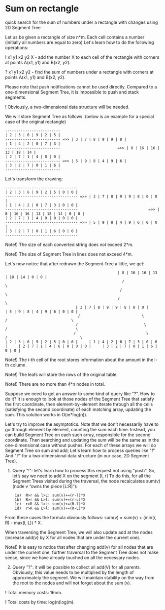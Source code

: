# Sum on rectangle
quick search for the sum of numbers under a rectangle with changes using 2D Segment Tree

Let us be given a rectangle of size n*m. Each cell contains a number (initially all numbers are equal to zero)
Let's learn how to do the following operations:

! x1 y1 x2 y2 X - add the number X to each cell of the rectangle with corners at points A(x1, y1) and B(x2, y2).

? x1 y1 x2 y2 - find the sum of numbers under a rectangle with corners at points A(x1, y1) and B(x2, y2).

Please note that push notifications cannot be used directly. Compared to a one-dimensional Segment Tree, it is impossible to push and stack segments.

! Obviously, a two-dimensional data structure will be needed.

We will store Segment Tree as follows: (below is an example for a special case of the original rectangle)

    -------------------------
    | 2 | 3 | 6 | 9 | 2 | 5 |
    ------------------------- =>> | 3 | 7 | 8 | 9 | 9 | 8 |
    | 1 | 4 | 2 | 0 | 7 | 3 |
    -------------------------                          =>> | 8 | 16 | 16 | 13 | 18 | 14 |
    | 2 | 7 | 1 | 4 | 8 | 0 |
    ------------------------- =>> | 5 | 9 | 8 | 4 | 9 | 6 |
    | 3 | 2 | 7 | 0 | 1 | 6 |
    -------------------------


Let's transform the drawing:

    ---------------------------------
    | 2 | 3 | 6 | 9 | 2 | 5 | 0 | 0 |
    --------------------------------- =>> | 3 | 7 | 8 | 9 | 9 | 8 | 0 | 0 |
    | 1 | 4 | 2 | 0 | 7 | 3 | 0 | 0 |
    ---------------------------------                                =>> | 8 | 16 | 16 | 13 | 18 | 14 | 0 | 0 |
    | 2 | 7 | 1 | 4 | 8 | 0 | 0 | 0 |
    --------------------------------- =>> | 5 | 9 | 8 | 4 | 9 | 6 | 0 | 0 |
    | 3 | 2 | 7 | 0 | 1 | 6 | 0 | 0 |
    ---------------------------------

Note!) The size of each converted string does not exceed 2*m.

Note!) The size of Segment Tree in lines does not exceed 4*m.

Let's now notice that after redrawn the Segment Tree a little, we get:

                                                       | 8 | 16 | 16 | 13 | 18 | 14 | 0 | 0 |
                                                         /                                \
                                                        /                                  \
                                                       /                                    \
                                    | 3 | 7 | 8 | 9 | 9 | 8 | 0 | 0 |                  | 5 | 9 | 8 | 4 | 9 | 6 | 0 | 0 |
                                     /                            \                     /                             \
                                    /                              \                   /                               \
                                   /                                \                 /                                 \
    | 2 | 3 | 6 | 9 | 2 | 5 | 0 | 0 |     | 1 | 4 | 2 | 0 | 7 | 3 | 0 | 0 |     | 2 | 7 | 1 | 4 | 8 | 0 | 0 | 0 |     | 3 | 2 | 7 | 0 | 1 | 6 | 0 | 0 |

Note!) The i-th cell of the root stores information about the amount in the i-th column.

Note!) The leafs will store the rows of the original table.

Note!) There are no more than 4*n nodes in total.

Suppose we need to get an answer to some kind of query like "?". How to do it? It is enough to look at those nodes of the Segment Tree that satisfy the first coordinate, then element-by-element iterate through all the cells (satisfying the second coordinate) of each matching array, updating the sum. This solution works in O(m*log(n)).

Let's try to improve the asymptotics. Note that we don’t necessarily have to go through element by element, counting the sum each time. Instead, you can build Segment Tree on each such array, responsible for the second coordinate. Then searching and updating the sum will be the same as in the one-dimensional case without pushes. For each of these arrays we will do Segment Tree on sum and add; Let's learn how to process queries like "!" And "?" for a two-dimensional data structure (in our case, 2D Segment Tree).

1) Query "!": let's learn how to process this request not using "push". So, let’s say we need to add X on the segment [l, r]
To do this, for all the Segment Trees visited during the traversal, the node recalculates sum(v) (node v “owns the piece [L:R]”):

        1a)  R>r && l>L: sum(v)+=(r-l)*X
        1b)  R>r && L>l: sum(v)+=(r-L)*X
        1c)  r>R && l>L: sum(v)+=(R-l)*X
        1d)  r>R && L>l: sum(v)+=(R-L)*X

From these cases the formula obviously follows: sum(v) = sum(v) + (min(r, R) - max(l, L)) * X.

When traversing the Segment Tree, we will also update add at the nodes (increase add(v) by X for all nodes that are under the current one).

Note!) It is easy to notice that after changing add(v) for all nodes that are under the current one, further traversal to the Segment Tree does not make sense, since we have already touched on all the necessary nodes.

2) Query "?": it will be possible to collect all add(V) for all parents. Obviously, this value needs to be multiplied by the length of approximately the segment.
We will maintain stability on the way from the root to the nodes and will not forget about the sum (v).

! Total memory costs: 16nm.

! Total costs by time: log(n)log(m).
